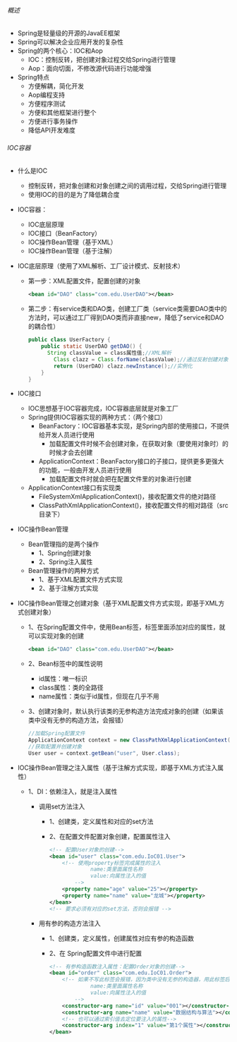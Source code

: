 ###### 概述

- Spring是轻量级的开源的JavaEE框架
- Spring可以解决企业应用开发的复杂性
- Spring的两个核心：IOC和Aop
  - IOC：控制反转，把创建对象过程交给Spring进行管理
  - Aop：面向切面，不修改源代码进行功能增强
- Spring特点
  - 方便解耦，简化开发
  - Aop编程支持
  - 方便程序测试
  - 方便和其他框架进行整个
  - 方便进行事务操作
  - 降低API开发难度

###### IOC容器

- 什么是IOC

  - 控制反转，把对象创建和对象创建之间的调用过程，交给Spring进行管理
  - 使用IOC的目的是为了降低耦合度

- IOC容器：

    - IOC底层原理
    - IOC接口（BeanFactory）
    - IOC操作Bean管理（基于XML）
    - IOC操作Bean管理（基于注解）

- IOC底层原理（使用了XML解析、工厂设计模式、反射技术）

    - 第一步：XML配置文件，配置创建的对象

      ```xml
      <bean id="DAO" class="com.edu.UserDAO"></bean>
      ```

    - 第二步：有service类和DAO类，创建工厂类（service类需要DAO类中的方法时，可以通过工厂得到DAO类而非直接new，降低了service和DAO的耦合性）

      ```java
      public class UserFactory {
          public static UserDAO getDAO() {
      		String classValue = class属性值;//XML解析
              Class clazz = Class.forName(classValue);//通过反射创建对象
              return (UserDAO) clazz.newInstance();//实例化
          }
      }
      ```
      

- IOC接口

    - IOC思想基于IOC容器完成，IOC容器底层就是对象工厂
    - Spring提供IOC容器实现的两种方式：（两个接口）
        - BeanFactory：IOC容器基本实现，是Spring内部的使用接口，不提供给开发人员进行使用
            - 加载配置文件时候不会创建对象，在获取对象（要使用对象时）的时候才会去创建
        - ApplicationContext：BeanFactory接口的子接口，提供更多更强大的功能，一般由开发人员进行使用
            - 加载配置文件时就会把在配置文件里的对象进行创建
    - ApplicationContext接口有实现类
        - FileSystemXmlApplicationContext()，接收配置文件的绝对路径
        - ClassPathXmlApplicationContext()，接收配置文件的相对路径（src目录下）

- IOC操作Bean管理

    - Bean管理指的是两个操作
        - 1、Spring创建对象
        - 2、Spring注入属性
    - Bean管理操作的两种方式
        - 1、基于XML配置文件方式实现
        - 2、基于注解方式实现

- IOC操作Bean管理之创建对象（基于XML配置文件方式实现，即基于XML方式创建对象）

    - 1、在Spring配置文件中，使用Bean标签，标签里面添加对应的属性，就可以实现对象的创建

        ```xml
        <bean id="DAO" class="com.edu.UserDAO"></bean>
        ```

    - 2、Bean标签中的属性说明

        - id属性：唯一标识
        - class属性：类的全路径
        - name属性：类似于id属性，但现在几乎不用

    - 3、创建对象时，默认执行该类的无参构造方法完成对象的创建（如果该类中没有无参的构造方法，会报错）

        ```java
        //加载Spring配置文件
        ApplicationContext context = new ClassPathXmlApplicationContext("bean1.xml");
        //获取配置并创建对象
        User user = context.getBean("user", User.class);
        ```

- IOC操作Bean管理之注入属性（基于注解方式实现，即基于XML方式注入属性）

    - 1、DI：依赖注入，就是注入属性

        - 调用set方法注入

            - 1、创建类，定义属性和对应的set方法
            - 2、在配置文件配置对象创建，配置属性注入

                ```xml
                <!-- 配置User对象的创建-->
                <bean id="user" class="com.edu.IoC01.User">
                    <!-- 使用property标签完成属性的注入
                             name:类里面属性名称
                             value:向属性注入的值
                        -->
                    <property name="age" value="25"></property>
                    <property name="name" value="龙城"></property>
                </bean>
                <!-- 要求必须有对应的set方法，否则会报错 -->
                ```

        - 用有参的构造方法注入
        
            - 1、创建类，定义属性，创建属性对应有参的构造函数
        
            - 2、在 Spring配置文件中进行配置
        
                ```xml
                <!-- 有参构造函数注入属性：配置Order对象的创建-->
                <bean id="order" class="com.edu.IoC01.Order">
                    <!-- 如果不写此标签会报错，因为类中没有无参的构造器，用此标签后，会通过有参的构造器创建类
                             name:类里面属性名称
                             value:向属性注入的值
                        -->
                    <constructor-arg name="id" value="001"></constructor-arg>
                    <constructor-arg name="name" value="数据结构与算法"></constructor-arg>
                    <!-- 也可以通过索引值去定位要注入的属性-->
                    <constructor-arg index="1" value="第1个属性"></constructor-arg>
                </bean>
                ```
        
                

